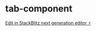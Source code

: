 # tab-component

[Edit in StackBlitz next generation editor ⚡️](https://stackblitz.com/~/github.com/Aditya621/tab-component)